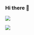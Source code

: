 ### Hi there 👋

![](https://github-readme-stats.vercel.app/api?username=glorantq&theme=darcula&show_icons=true&border_color=333333) 

![](https://github-readme-stats.vercel.app/api/top-langs/?username=glorantq&layout=compact&theme=darcula&show_icons=true&border_color=333333)
